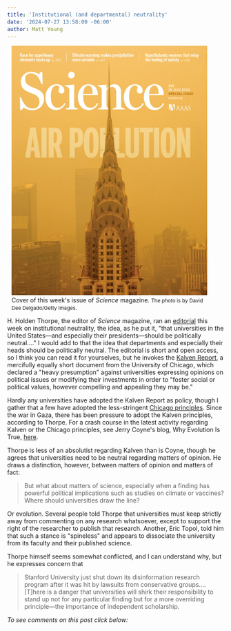 ```yaml
---
title: 'Institutional (and departmental) neutrality'
date: '2024-07-27 13:58:00 -06:00'
author: Matt Young
---
```


<figure class="on-the-left-side" style="margin-top: 10px; margin-right: 40px; margin-bottom: 10px; margin-left: 10px;">
<img src="/uploads/2024/Science_Cover_7_27_600.jpg" alt="Science magazine cover"/>
<figcaption><a href=""></a>Cover of this week's issue of <i>Science</i> magazine. <small>The photo is by David Dee Delgado/Getty Images.</small>
</figcaption>
</figure> 

H. Holden Thorpe, the editor of <i>Science</i> magazine, ran an <a href="https://www.science.org/doi/10.1126/science.adr8867">editorial<a> this week on institutional neutrality, the idea, as he put it, "that universities in the United States—and especially their presidents—should be politically neutral…." I would add to that the idea that departments and especially their heads should be politically neutral. The editorial is short  and open access, so I think you can read it for yourselves, but he invokes the <a href="https://provost.uchicago.edu/sites/default/files/documents/reports/KalvenRprt_0.pdf"> Kalven Report</a>, a mercifully equally short document from the University of Chicago, which declared a "heavy presumption" against universities expressing opinions on political issues or modifying their investments in order to "foster social or political values, however compelling and appealing they may be."

Hardly any universities have adopted the Kalven Report as policy, though I gather that a few have adopted the less-stringent <a href="https://en.wikipedia.org/wiki/Chicago_principles">Chicago principles</a>. Since the war in Gaza, there has been pressure to adopt the Kalven principles, according to Thorpe. For a crash course in the latest activity regarding Kalven or the Chicago principles, see Jerry Coyne's blog, Why Evolution Is True, <a href="https://whyevolutionistrue.com/category/kalven-report/">here</a>. 

Thorpe is less of an absolutist regarding Kalven than is Coyne, though he agrees that universities need to be neutral regarding matters of opinion. He draws a distinction, however, between matters of opinion and matters of fact:

<blockquote> But what about matters of science, especially when a finding has powerful political implications such as studies on climate or vaccines? Where should universities draw the line?</blockquote>

Or evolution. Several people told Thorpe that universities must keep strictly away from commenting on any research whatsoever, except to support the right of the researcher to publish that research. Another, Eric Topol, told him that such a stance is "spineless" and appears to dissociate the university from its faculty and their published science.

Thorpe himself seems somewhat conflicted, and I can understand why, but he expresses concern that

<blockquote> Stanford University just shut down its disinformation research program after it was hit by lawsuits from conservative groups.… [T]here is a danger that universities will shirk their responsibility to stand up not for any particular finding but for a more overriding principle—the importance of independent scholarship. </blockquote>

<i>To see comments on this post click below:</i> <!--more-->
